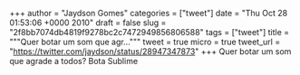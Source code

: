 
+++
author = "Jaydson Gomes"
categories = ["tweet"]
date = "Thu Oct 28 01:53:06 +0000 2010"
draft = false
slug = "2f8bb7074db4819f9278bc2c7472949856806588"
tags = ["tweet"]
title = """Quer botar um som que agr..."""
tweet = true
micro = true
tweet_url = "https://twitter.com/jaydson/status/28947347873"
+++
Quer botar um som que agrade a todos? Bota Sublime
